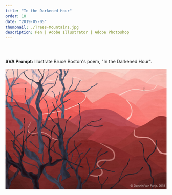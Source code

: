 ```yaml
---
title: "In the Darkened Hour"
order: 10
date: "2019-05-05"
thumbnail: ./Trees-Mountains.jpg
description: Pen | Adobe Illustrator | Adobe Photoshop
---
```


<div class="kg-width-full">
<p style="margin-top: 6vw">
<strong>SVA Prompt:</strong> Illustrate Bruce Boston's poem, "In the Darkened Hour".

</p>

![TreesMountains](./Trees-Mountains.jpg)

</div>
